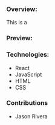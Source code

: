 ### Overview:

This is a 

### Preview:

[comment]: <![Alt Text](https://media.giphy.com/media/lAbtx81jZ1OVdX0JD8/giphy.gif)>

### Technologies:
- React
- JavaScript
- HTML
- CSS

### Contributions
- Jason Rivera